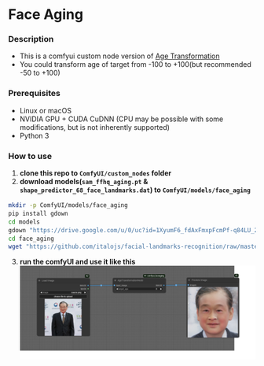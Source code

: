 # Face Aging

### Description
- This is a comfyui custom node version of [Age Transformation](https://github.com/yuval-alaluf/SAM)
- You could transform age of target from -100 to +100(but recommended -50 to +100)

### Prerequisites
- Linux or macOS
- NVIDIA GPU + CUDA CuDNN (CPU may be possible with some modifications, but is not inherently supported)
- Python 3

### How to use
1. **clone this repo to `ComfyUI/custom_nodes` folder**
2. **download models(`sam_ffhq_aging.pt` & `shape_predictor_68_face_landmarks.dat`) to `ComfyUI/models/face_aging`**
```bash
mkdir -p ComfyUI/models/face_aging
pip install gdown
cd models
gdown "https://drive.google.com/u/0/uc?id=1XyumF6_fdAxFmxpFcmPf-q84LU_22EMC&export=download" -O face_aging/sam_ffhq_aging.pt
cd face_aging
wget "https://github.com/italojs/facial-landmarks-recognition/raw/master/shape_predictor_68_face_landmarks.dat"
```
3. **run the comfyUI and use it like this**
![Image](/workflow_example/workflow.png)
